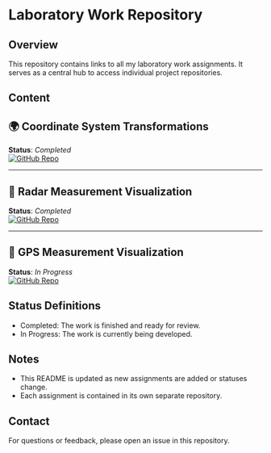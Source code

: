 # Laboratory Work Repository

## Overview

This repository contains links to all my laboratory work assignments. It serves as a central hub to access individual project repositories.

## Content

## 🌍 Coordinate System Transformations
**Status**: *Completed*  
[![GitHub Repo](https://img.shields.io/badge/Repository-Link-blue.svg)](https://github.com/flakeed/coordinate-system-transformations)

---

## 🎯 Radar Measurement Visualization
**Status**: *Completed*  
[![GitHub Repo](https://img.shields.io/badge/Repository-Link-blue.svg)](https://github.com/flakeed/radar-target-display)

---

## 📡 GPS Measurement Visualization
**Status**: *In Progress*  
[![GitHub Repo](https://img.shields.io/badge/Repository-Link-blue.svg)](https://github.com/flakeed/gps-visualization)


## Status Definitions

- Completed: The work is finished and ready for review.
- In Progress: The work is currently being developed.

## Notes

- This README is updated as new assignments are added or statuses change.
- Each assignment is contained in its own separate repository.

## Contact

For questions or feedback, please open an issue in this repository.
